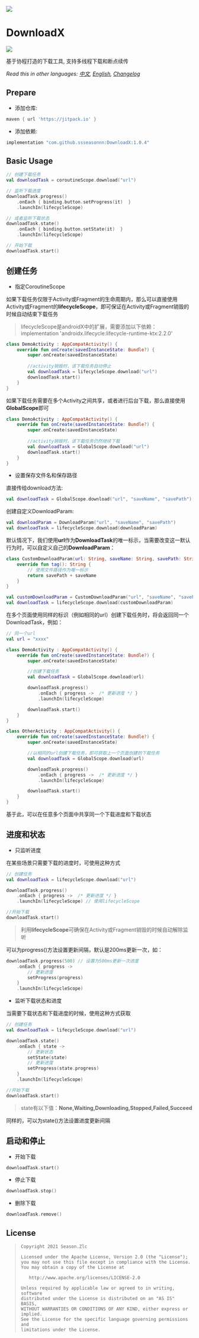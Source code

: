 ![](usage.png)

# DownloadX

[![](https://jitpack.io/v/ssseasonnn/DownloadX.svg)](https://jitpack.io/#ssseasonnn/DownloadX)

基于协程打造的下载工具, 支持多线程下载和断点续传

*Read this in other languages: [中文](README.ch.md), [English](README.md), [Changelog](CHANGELOG.md)* 

## Prepare

- 添加仓库:

```gradle
maven { url 'https://jitpack.io' }
```

- 添加依赖:

```gradle
implementation "com.github.ssseasonnn:DownloadX:1.0.4"
```

## Basic Usage

```kotlin
// 创建下载任务
val downloadTask = coroutineScope.download("url")

// 监听下载进度
downloadTask.progress()
    .onEach { binding.button.setProgress(it)  }
    .launchIn(lifecycleScope)

// 或者监听下载状态
downloadTask.state()
    .onEach { binding.button.setState(it)  }
    .launchIn(lifecycleScope)

// 开始下载
downloadTask.start()
```

## 创建任务

- 指定CoroutineScope

如果下载任务仅限于Activity或Fragment的生命周期内，那么可以直接使用Activity或Fragment的**lifecycleScope**，即可保证在Activity或Fragment销毁的时候自动结束下载任务

> lifecycleScope是androidX中的扩展，需要添加以下依赖：
> implementation 'androidx.lifecycle:lifecycle-runtime-ktx:2.2.0'

```kotlin
class DemoActivity : AppCompatActivity() {
    override fun onCreate(savedInstanceState: Bundle?) {
        super.onCreate(savedInstanceState)
        
        //activity销毁时，该下载任务自动停止
        val downloadTask = lifecycleScope.download("url")
        downloadTask.start()
    }
}
```

如果下载任务需要在多个Activity之间共享，或者进行后台下载，那么直接使用**GlobalScope**即可

```kotlin
class DemoActivity : AppCompatActivity() {
    override fun onCreate(savedInstanceState: Bundle?) {
        super.onCreate(savedInstanceState)
        
        //activity销毁时，该下载任务仍然继续下载
        val downloadTask = GlobalScope.download("url")
        downloadTask.start()
    }
}
```

- 设置保存文件名和保存路径

直接传给download方法:

```kotlin
val downloadTask = GlobalScope.download("url", "saveName", "savePath")
```

创建自定义DownloadParam:

```kotlin
val downloadParam = DownloadParam("url", "saveName", "savePath")
val downloadTask = lifecycleScope.download(downloadParam)
```

默认情况下，我们使用**url**作为**DownloadTask**的唯一标示，当需要改变这一默认行为时，可以自定义自己的**DownloadParam**：

```kotlin
class CustomDownloadParam(url: String, saveName: String, savePath: String) : DownloadParam(url, saveName, savePath) {
    override fun tag(): String {
        // 使用文件路径作为唯一标示
        return savePath + saveName
    }
}

val customDownloadParam = CustomDownloadParam("url", "saveName", "savePath")
val downloadTask = lifecycleScope.download(customDownloadParam)
```

在多个页面使用同样的标识（例如相同的url）创建下载任务时，将会返回同一个DownloadTask，例如：

```kotlin
// 同一个url
val url = "xxxx"

class DemoActivity : AppCompatActivity() {
    override fun onCreate(savedInstanceState: Bundle?) {
        super.onCreate(savedInstanceState)

        //创建下载任务
        val downloadTask = GlobalScope.download(url)

        downloadTask.progress()
            .onEach { progress ->  /* 更新进度 */ }
            .launchIn(lifecycleScope)

        downloadTask.start()
    }
}

class OtherActivity : AppCompatActivity() {
    override fun onCreate(savedInstanceState: Bundle?) {
        super.onCreate(savedInstanceState)

        //以相同的url创建下载任务，即可获取上一个页面创建的下载任务
        val downloadTask = GlobalScope.download(url)

        downloadTask.progress()
            .onEach { progress ->  /* 更新进度 */ }
            .launchIn(lifecycleScope)

        downloadTask.start()
    }
}
```

基于此，可以在任意多个页面中共享同一个下载进度和下载状态

## 进度和状态

- 只监听进度

在某些场景只需要下载的进度时，可使用这种方式

```kotlin
// 创建任务
val downloadTask = lifecycleScope.download("url")

downloadTask.progress()
    .onEach { progress ->  /* 更新进度 */ }
    .launchIn(lifecycleScope) // 使用lifecycleScope

//开始下载
downloadTask.start()
```

> 利用**lifecycleScope**可确保在Activity或Fragment销毁的时候自动解除监听


可以为progress()方法设置更新间隔，默认是200ms更新一次，如：

```kotlin
downloadTask.progress(500) // 设置为500ms更新一次进度
    .onEach { progress ->  
        // 更新进度
        setProgress(progress)
    }
    .launchIn(lifecycleScope)
```

- 监听下载状态和进度

当需要下载状态和下载进度的时候，使用这种方式获取

```kotlin
// 创建任务
val downloadTask = lifecycleScope.download("url")

downloadTask.state()
    .onEach { state ->  
        // 更新状态
        setState(state)
        // 更新进度
        setProgress(state.progress)
    }
    .launchIn(lifecycleScope)

//开始下载
downloadTask.start()
```

> state有以下值：**None,Waiting,Downloading,Stopped,Failed,Succeed**

同样的，可以为state()方法设置进度更新间隔


## 启动和停止

- 开始下载

```kotlin
downloadTask.start()
```

- 停止下载

```kotlin
downloadTask.stop()
```

- 删除下载

```kotlin
downloadTask.remove()
```

## License

> ```
> Copyright 2021 Season.Zlc
>
> Licensed under the Apache License, Version 2.0 (the "License");
> you may not use this file except in compliance with the License.
> You may obtain a copy of the License at
>
>    http://www.apache.org/licenses/LICENSE-2.0
>
> Unless required by applicable law or agreed to in writing, software
> distributed under the License is distributed on an "AS IS" BASIS,
> WITHOUT WARRANTIES OR CONDITIONS OF ANY KIND, either express or implied.
> See the License for the specific language governing permissions and
> limitations under the License.
> ```
